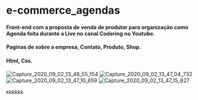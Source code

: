 # e-commerce_agendas
#### Front-end com a proposta de venda de produtor para organização como Agenda feita durante a Live no canal Codering no Youtube.
#### Paginas de sobre a empresa, Contato, Produto, Shop.
#### Html, Css.

![Capture_2020_09_02_13_46_55_154](https://user-images.githubusercontent.com/60757768/92012723-2e9e8380-ed23-11ea-8c18-9ef8acccc39a.png)
![Capture_2020_09_02_13_47_04_732](https://user-images.githubusercontent.com/60757768/92012801-4bd35200-ed23-11ea-818a-d2b7b72f8cb0.png)
![Capture_2020_09_02_13_47_10_659](https://user-images.githubusercontent.com/60757768/92012875-69082080-ed23-11ea-807f-d1e8d993714d.png)
![Capture_2020_09_02_13_47_15_627](https://user-images.githubusercontent.com/60757768/92012942-7de4b400-ed23-11ea-9455-d1a2423c84f2.png)

kkkkkk


















